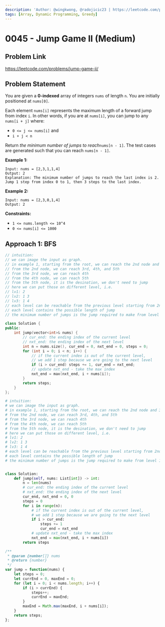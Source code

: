 ```yaml
---
description: 'Author: @wingkwong, @radojicic23 | https://leetcode.com/problems/jump-game-ii/'
tags: [Array, Dynamic Programming, Greedy]
---
```


# 0045 - Jump Game II (Medium) 

## Problem Link

https://leetcode.com/problems/jump-game-ii/

## Problem Statement

You are given a **0-indexed** array of integers `nums` of length `n`. You are initially positioned at `nums[0]`.

Each element `nums[i]` represents the maximum length of a forward jump from index `i`. In other words, if you are at `nums[i]`, you can jump to any `nums[i + j]` where:

- `0 <= j <= nums[i]` and
- `i + j < n`

Return *the minimum number of jumps to reach*`nums[n - 1]`. The test cases are generated such that you can reach `nums[n - 1]`.

**Example 1:**

```
Input: nums = [2,3,1,1,4]
Output: 2
Explanation: The minimum number of jumps to reach the last index is 2. Jump 1 step from index 0 to 1, then 3 steps to the last index.
```

**Example 2:**

```
Input: nums = [2,3,0,1,4]
Output: 2
```

**Constraints:**

- `1 <= nums.length <= 10^4`
- `0 <= nums[i] <= 1000`

## Approach 1: BFS

<Tabs>
<TabItem value="cpp" label="C++">
<SolutionAuthor name="@wingkwong"/>

```cpp
// intuition:
// we can image the input as graph.
// in example 1, starting from the root, we can reach the 2nd node and 3rd node
// from the 2nd node, we can reach 3rd, 4th, and 5th
// from the 3rd node, we can reach 4th
// from the 4th node, we can reach 5th
// from the 5th node, it is the desination, we don't need to jump
// here we can put those on different level, i.e.
// lv1: 2 
// lv2: 1 3
// lv3: 1 4
// each level can be reachable from the previous level starting from 2nd level
// each level contains the possible length of jump
// the minimum number of jumps is the jump required to make from level 1

class Solution {
public:
    int jump(vector<int>& nums) {
        // cur_end: the ending index of the current level
        // nxt_end: the ending index of the next level
        int n = nums.size(), cur_end = 0, nxt_end = 0, steps = 0;
        for (int i = 0; i < n; i++) {
            // if the current index is out of the current level, 
            // we add 1 step because we are going to the next level
            if (i > cur_end) steps += 1, cur_end = nxt_end;
            // update nxt_end - take the max index
            nxt_end = max(nxt_end, i + nums[i]);
        }
        return steps;
    }
};
```

</TabItem>

<TabItem value="py" label="Python">
<SolutionAuthor name="@wingkwong"/>

```py
# intuition:
# we can image the input as graph.
# in example 1, starting from the root, we can reach the 2nd node and 3rd node
# from the 2nd node, we can reach 3rd, 4th, and 5th
# from the 3rd node, we can reach 4th
# from the 4th node, we can reach 5th
# from the 5th node, it is the desination, we don't need to jump
# here we can put those on different level, i.e.
# lv1: 2 
# lv2: 1 3
# lv3: 1 4
# each level can be reachable from the previous level starting from 2nd level
# each level contains the possible length of jump
# the minimum number of jumps is the jump required to make from level 1


class Solution:
    def jump(self, nums: List[int]) -> int:
        n = len(nums)
		# cur_end: the ending index of the current level
		# nxt_end: the ending index of the next level
        cur_end, nxt_end = 0, 0
        steps = 0
        for i in range(n):
			# if the current index is out of the current level, 
			# we add 1 step because we are going to the next level
            if i > cur_end:
                steps += 1
                cur_end = nxt_end
            # update nxt_end - take the max index
            nxt_end = max(nxt_end, i + nums[i])
        return steps
```

</TabItem>

<TabItem value="js" label="JavaScript">
<SolutionAuthor name="@radojicic23"/>

```js
/**
 * @param {number[]} nums
 * @return {number}
 */
var jump = function(nums) {
    let steps = 0;
    let currEnd = 0, maxEnd = 0;
    for (let i = 0; i < nums.length; i++) {
        if (i > currEnd) {
            steps++;
            currEnd = maxEnd;
        }
        maxEnd = Math.max(maxEnd, i + nums[i]);
    }
    return steps;
};
```

</TabItem>
</Tabs>
